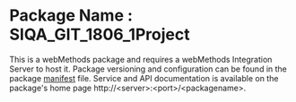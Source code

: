 # Package Name : SIQA_GIT_1806_1Project
This is a webMethods package and requires a webMethods Integration Server to host it. Package versioning and configuration can be found in the package [manifest](./SIQA_GIT_1806_1Project/manifest.v3) file. Service and API documentation is available on the package's home page http://&lt;server&gt;:&lt;port&gt;/&lt;packagename>.